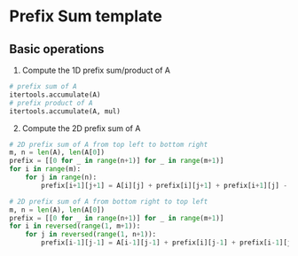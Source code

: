 # Prefix Sum template

## Basic operations

1. Compute the 1D prefix sum/product of A

``` py
# prefix sum of A
itertools.accumulate(A)
# prefix product of A
itertools.accumulate(A, mul)
```

2. Compute the 2D prefix sum of A

``` py
# 2D prefix sum of A from top left to bottom right
m, n = len(A), len(A[0])
prefix = [[0 for _ in range(n+1)] for _ in range(m+1)]
for i in range(m):
    for j in range(n): 
        prefix[i+1][j+1] = A[i][j] + prefix[i][j+1] + prefix[i+1][j] - prefix[i][j]

# 2D prefix sum of A from bottom right to top left
m, n = len(A), len(A[0])
prefix = [[0 for _ in range(n+1)] for _ in range(m+1)]
for i in reversed(range(1, m+1)):
    for j in reversed(range(1, n+1)): 
        prefix[i-1][j-1] = A[i-1][j-1] + prefix[i][j-1] + prefix[i-1][j] - prefix[i][j]
```

